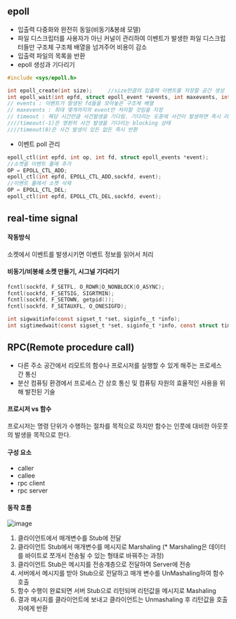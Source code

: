 ## epoll
* 입출력 다중화와 완전히 동일(비동기&봉쇄 모델)
* 파일 디스크립터를 사용자가 아닌 커널이 관리하여 이벤트가 발생한 파일 디스크립터들만 구조체 구조체 배열을 넘겨주어 비용이 감소
* 입출력 파일의 목록을 반환
* epoll 생성과 기다리기
```c
#include <sys/epoll.h>

int epoll_create(int size);     //size만큼의 입출력 이벤트를 저장할 공간 생성
int epoll_wait(int epfd, struct epoll_event *events, int maxevents, int timeout);
// events : 이벤트가 발생된 fd들을 모아놓은 구조체 배열
// maxevents : 최대 몇개까지의 event만 처리할 것임을 지정
// timeout : 해당 시간만큼 사건발생을 기다림. 기다리는 도중에 사건이 발생하면 즉시 리턴
////timeout(-1)은 영원히 사건 발생을 기다리는 blocking 상태
////timeout(0)은 사건 발생이 있든 없든 즉시 반환
```
* 이벤트 poll 관리
```c
epoll_ctl(int epfd, int op, int fd, struct epoll_events *event);
//소켓을 이벤트 풀에 추가
OP = EPOLL_CTL_ADD;
epoll_ctl(int epfd, EPOLL_CTL_ADD,sockfd, event);
//이벤트 풀에서 소켓 삭제
OP = EPOLL_CTL_DEL;
epoll_ctl(int epfd, EPOLL_CTL_DEL,sockfd, event);
```
## real-time signal
#### 작동방식
소켓에서 이벤트를 발생시키면 이벤트 정보를 읽어서 처리
#### 비동기/비봉쇄 소켓 만들기, 시그널 기다리기
```c
fcntl(sockfd, F_SETFL, O_RDWR|O_NONBLOCK|O_ASYNC);
fcntl(sockfd, F_SETSIG, SIGRTMIN);
fcntl(sockfd, F_SETOWN, getpid());
fcntl(sockfd, F_SETAUXFL, O_ONESIGFD);

int sigwaitinfo(const sigset_t *set, siginfo__t *info);
int sigtimedwait(const sigset_t *set, siginfo_t *info, const struct timespec *timeout);

```
## RPC(Remote procedure call)
* 다른 주소 공간에서 리모트의 함수나 프로시저를 실행할 수 있게 해주는 프로세스 간 통신
* 분산 컴퓨팅 환경에서 프로세스 간 상호 통신 및 컴퓨팅 자원의 효율적인 사용을 위해 발전된 기술
#### 프로시저 vs 함수
프로시저는 명령 단위가 수행하는 절차를 목적으로 하지만 함수는 인풋에 대비한 아웃풋의 발생을 목적으로 한다.
#### 구성 요소
* caller
* callee
* rpc client
* rpc server
#### 동작 흐름
![image](https://user-images.githubusercontent.com/64197428/131473057-2dd56bbb-c21d-4556-8184-39fec6e5d8ce.png)
1. 클라이언트에서 매개변수를 Stub에 전달
2. 클라이언트 Stub에서 매개변수를 메시지로 Marshaling (* Marshaling은 데이터를 바이트로 쪼개서 전송될 수 있는 형태로 바꿔주는 과정)
3. 클라이언트 Stub은 메시지를 전송걔층으로 전달하여 Server에 전송
4. 서버에서 메시지를 받아 Stub으로 전달하고 매개 변수를 UnMashaling하여 함수 호출
5. 함수 수행이 완료되면 서버 Stub으로 리턴되며 리턴값을 메시지로 Mashaling
6. 결과 메시지를 클라이언트에 보내고 클라이언트는 Unmashaling 후 리턴값을 호출자에게 반환
